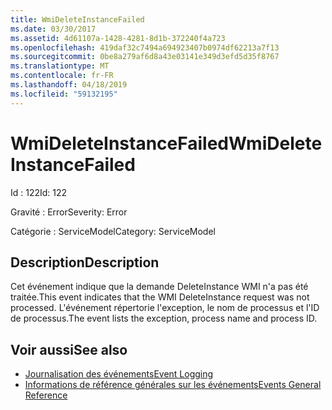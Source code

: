 ```yaml
---
title: WmiDeleteInstanceFailed
ms.date: 03/30/2017
ms.assetid: 4d61107a-1428-4281-8d1b-372240f4a723
ms.openlocfilehash: 419daf32c7494a694923407b0974df62213a7f13
ms.sourcegitcommit: 0be8a279af6d8a43e03141e349d3efd5d35f8767
ms.translationtype: MT
ms.contentlocale: fr-FR
ms.lasthandoff: 04/18/2019
ms.locfileid: "59132195"
---
```

# <a name="wmideleteinstancefailed"></a><span data-ttu-id="c6172-102">WmiDeleteInstanceFailed</span><span class="sxs-lookup"><span data-stu-id="c6172-102">WmiDeleteInstanceFailed</span></span>
<span data-ttu-id="c6172-103">Id : 122</span><span class="sxs-lookup"><span data-stu-id="c6172-103">Id: 122</span></span>  
  
 <span data-ttu-id="c6172-104">Gravité : Error</span><span class="sxs-lookup"><span data-stu-id="c6172-104">Severity: Error</span></span>  
  
 <span data-ttu-id="c6172-105">Catégorie : ServiceModel</span><span class="sxs-lookup"><span data-stu-id="c6172-105">Category: ServiceModel</span></span>  
  
## <a name="description"></a><span data-ttu-id="c6172-106">Description</span><span class="sxs-lookup"><span data-stu-id="c6172-106">Description</span></span>  
 <span data-ttu-id="c6172-107">Cet événement indique que la demande DeleteInstance WMI n'a pas été traitée.</span><span class="sxs-lookup"><span data-stu-id="c6172-107">This event indicates that the WMI DeleteInstance request was not processed.</span></span> <span data-ttu-id="c6172-108">L'événement répertorie l'exception, le nom de processus et l'ID de processus.</span><span class="sxs-lookup"><span data-stu-id="c6172-108">The event lists the exception, process name and process ID.</span></span>  
  
## <a name="see-also"></a><span data-ttu-id="c6172-109">Voir aussi</span><span class="sxs-lookup"><span data-stu-id="c6172-109">See also</span></span>

- [<span data-ttu-id="c6172-110">Journalisation des événements</span><span class="sxs-lookup"><span data-stu-id="c6172-110">Event Logging</span></span>](../../../../../docs/framework/wcf/diagnostics/event-logging/index.md)
- [<span data-ttu-id="c6172-111">Informations de référence générales sur les événements</span><span class="sxs-lookup"><span data-stu-id="c6172-111">Events General Reference</span></span>](../../../../../docs/framework/wcf/diagnostics/event-logging/events-general-reference.md)
